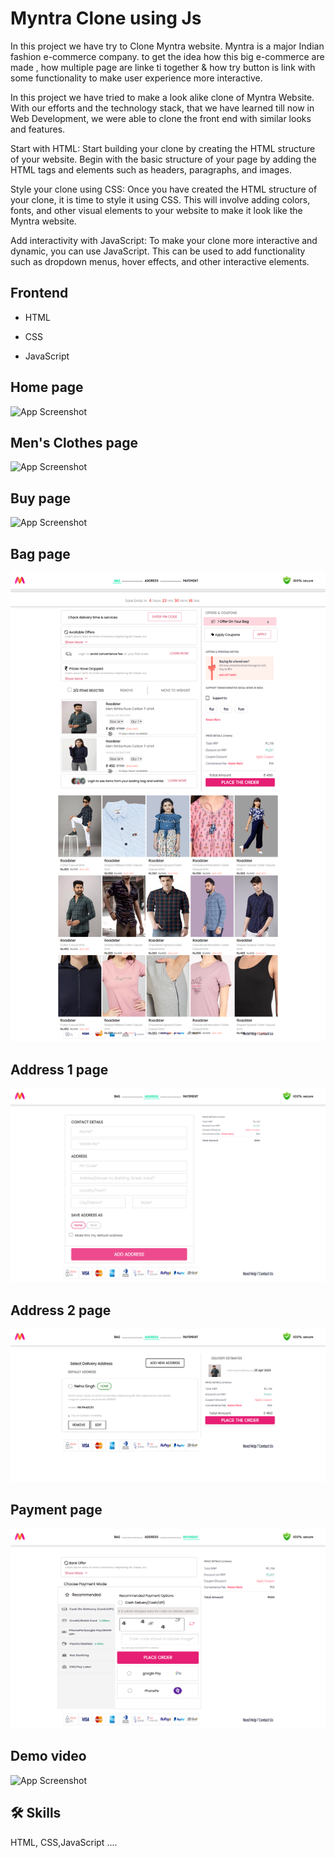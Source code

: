 
# Myntra Clone using Js

In this project we have try to Clone Myntra website. Myntra is a major Indian fashion e-commerce company. to get the idea how this big e-commerce are made , how multiple page are linke ti together & how try button is link with some functionality to make user experience more interactive.

In this project we have tried to make a look alike clone of Myntra Website. With our efforts and the technology stack, that we have learned till now in Web Development, we were able to clone the front end with similar looks and features.

Start with HTML: Start building your clone by creating the HTML structure of your website. Begin with the basic structure of your page by adding the HTML tags and elements such as headers, paragraphs, and images.

Style your clone using CSS: Once you have created the HTML structure of your clone, it is time to style it using CSS. This will involve adding colors, fonts, and other visual elements to your website to make it look like the Myntra website.

Add interactivity with JavaScript: To make your clone more interactive and dynamic, you can use JavaScript. This can be used to add functionality such as dropdown menus, hover effects, and other interactive elements.
## Frontend

- HTML

- CSS

- JavaScript





## Home page

![App Screenshot](https://github.com/devgeek2700/Myntra_Clone/blob/master/output/ecom_home_pg.png?raw=true)

## Men's Clothes page

![App Screenshot](https://github.com/devgeek2700/Myntra_Clone/blob/master/output/ecom_tshit_pg.png?raw=true)

## Buy page

![App Screenshot](https://github.com/devgeek2700/Myntra_Clone/blob/master/output/ecom_buy_pg.png?raw=true)

## Bag page

![App Screenshot](https://github.com/devgeek2700/Myntra_Clone/blob/master/output/bag_pg.png?raw=true)

## Address 1 page

![App Screenshot](https://github.com/devgeek2700/Myntra_Clone/blob/master/output/add1_pg.png?raw=true)

## Address 2 page

![App Screenshot](https://github.com/devgeek2700/Myntra_Clone/blob/master/output/add2_pg.png?raw=true)

## Payment page

![App Screenshot](https://github.com/devgeek2700/Myntra_Clone/blob/master/output/payment_pg.png?raw=true)





## Demo video

![App Screenshot](https://github.com/devgeek2700/Myntra_Clone/blob/master/output/demo_myntra_gif.gif?raw=true)



## 🛠 Skills
HTML, CSS,JavaScript ....

